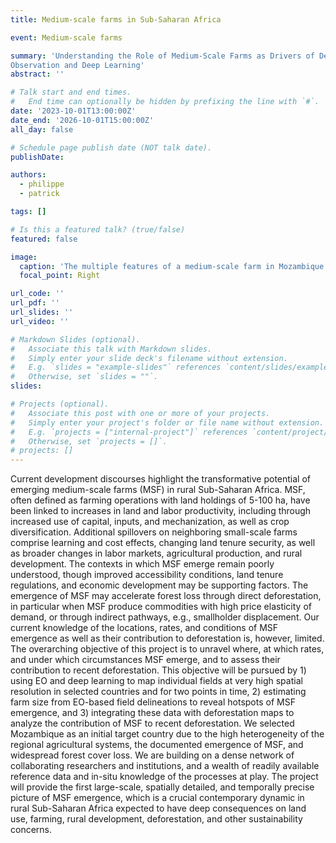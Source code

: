 ```yaml
---
title: Medium-scale farms in Sub-Saharan Africa

event: Medium-scale farms

summary: 'Understanding the Role of Medium-Scale Farms as Drivers of Deforestation in Sub-Saharan Africa based on Earth
Observation and Deep Learning'
abstract: ''

# Talk start and end times.
#   End time can optionally be hidden by prefixing the line with `#`.
date: '2023-10-01T13:00:00Z'
date_end: '2026-10-01T15:00:00Z'
all_day: false

# Schedule page publish date (NOT talk date).
publishDate: 

authors: 
  - philippe
  - patrick

tags: []

# Is this a featured talk? (true/false)
featured: false

image:
  caption: 'The multiple features of a medium-scale farm in Mozambique (top middle). Panels illustrate poultry barn (A), signs of mechanized land management (B), access to a water reservoir and irrigation equipment (C), diverse crop portfolio including vegetables (D), and access to on-farm labor (E). Overview image from August 2021 provided through Maxar Technologies via Google Earth, photograph taken by Cristina Chiarella, aerial imagery in panels B-E from drone acquisition in November 2021.'
  focal_point: Right

url_code: ''
url_pdf: ''
url_slides: ''
url_video: ''

# Markdown Slides (optional).
#   Associate this talk with Markdown slides.
#   Simply enter your slide deck's filename without extension.
#   E.g. `slides = "example-slides"` references `content/slides/example-slides.md`.
#   Otherwise, set `slides = ""`.
slides:

# Projects (optional).
#   Associate this post with one or more of your projects.
#   Simply enter your project's folder or file name without extension.
#   E.g. `projects = ["internal-project"]` references `content/project/deep-learning/index.md`.
#   Otherwise, set `projects = []`.
# projects: []
---
```


Current development discourses highlight the transformative potential of emerging medium-scale farms (MSF) in rural Sub-Saharan Africa. MSF, often defined as farming operations with land holdings of 5-100 ha, have been linked to increases in land and labor productivity, including through increased use of capital, inputs, and mechanization, as well as crop diversification. Additional spillovers on neighboring small-scale farms comprise learning and cost effects, changing land tenure security, as well as broader changes in labor markets, agricultural production, and rural development. The contexts in which MSF emerge remain poorly understood, though improved accessibility conditions, land tenure regulations, and economic development may be supporting factors. The emergence of MSF may accelerate forest loss through direct deforestation, in particular when MSF produce commodities with high price elasticity of demand, or through indirect pathways, e.g., smallholder displacement. Our current knowledge of the locations, rates, and conditions of MSF emergence as well as their contribution to deforestation is, however, limited. 
The overarching objective of this project is to unravel where, at which rates, and under which circumstances MSF emerge, and to assess their contribution to recent deforestation. This objective will be pursued by 1) using EO and deep learning to map individual fields at very high spatial resolution in selected countries and for two points in time, 2) estimating farm size from EO-based field delineations to reveal hotspots of MSF emergence, and 3) integrating these data with deforestation maps to analyze the contribution of MSF to recent deforestation. We selected Mozambique as an initial target country due to the high heterogeneity of the regional agricultural systems, the documented emergence of MSF, and widespread forest cover loss. We are building on a dense network of collaborating researchers and institutions, and a wealth of readily available reference data and in-situ knowledge of the processes at play. The project will provide the first large-scale, spatially detailed, and temporally precise picture of MSF emergence, which is a crucial contemporary dynamic in rural Sub-Saharan Africa expected to have deep consequences on land use, farming, rural development, deforestation, and other sustainability concerns.